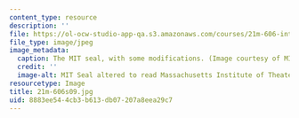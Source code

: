 ```yaml
---
content_type: resource
description: ''
file: https://ol-ocw-studio-app-qa.s3.amazonaws.com/courses/21m-606-introduction-to-stagecraft-spring-2009/8883ee544cb3b613db07207a8eea29c7_21m-606s09.jpg
file_type: image/jpeg
image_metadata:
  caption: The MIT seal, with some modifications. (Image courtesy of MIT Theatre Department.)
  credit: ''
  image-alt: MIT Seal altered to read Massachusetts Institute of Theater.
resourcetype: Image
title: 21m-606s09.jpg
uid: 8883ee54-4cb3-b613-db07-207a8eea29c7
---
```

